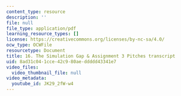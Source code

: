 ```yaml
---
content_type: resource
description: ''
file: null
file_type: application/pdf
learning_resource_types: []
license: https://creativecommons.org/licenses/by-nc-sa/4.0/
ocw_type: OCWFile
resourcetype: Document
title: 16. The Simulation Gap & Assignment 3 Pitches transcript
uid: 8ad31c04-1cce-42c9-80ae-ddddd43341e7
video_files:
  video_thumbnail_file: null
video_metadata:
  youtube_id: JK29_2fW-w4
---
```

